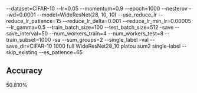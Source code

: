 --dataset=CIFAR-10 --lr=0.05 --momentum=0.9 --epoch=1000 --nesterov --wd=0.0001 --model=WideResNet(28, 10, 10) --use_reduce_lr --reduce_lr_patience=15 --reduce_lr_delta=0.001 --reduce_lr_min_lr=0.00005 --lr_gamma=0.5 --train_batch_size=100 --test_batch_size=512 -save --save_interval=50 --num_workers_train=4 --num_workers_test=8 --train_subset=1000 -sa --sum_groups=2 --single_label -val --save_dir=CIFAR-10 1000 full WideResNet28_10 platou sum2 single-label --skip_existing --es_patience=65
## Accuracy
 50.810%